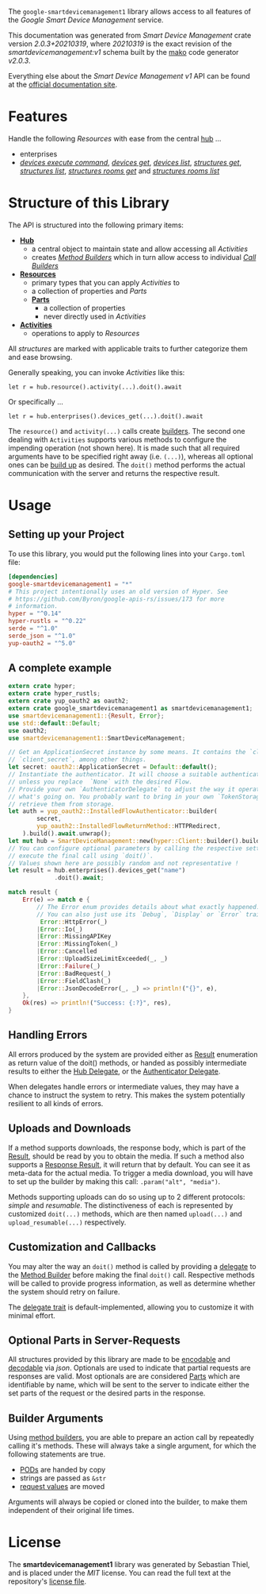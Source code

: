 <!---
DO NOT EDIT !
This file was generated automatically from 'src/mako/api/README.md.mako'
DO NOT EDIT !
-->
The `google-smartdevicemanagement1` library allows access to all features of the *Google Smart Device Management* service.

This documentation was generated from *Smart Device Management* crate version *2.0.3+20210319*, where *20210319* is the exact revision of the *smartdevicemanagement:v1* schema built by the [mako](http://www.makotemplates.org/) code generator *v2.0.3*.

Everything else about the *Smart Device Management* *v1* API can be found at the
[official documentation site](https://developers.google.com/nest/device-access).
# Features

Handle the following *Resources* with ease from the central [hub](https://docs.rs/google-smartdevicemanagement1/2.0.3+20210319/google_smartdevicemanagement1/SmartDeviceManagement) ... 

* enterprises
 * [*devices execute command*](https://docs.rs/google-smartdevicemanagement1/2.0.3+20210319/google_smartdevicemanagement1/api::EnterpriseDeviceExecuteCommandCall), [*devices get*](https://docs.rs/google-smartdevicemanagement1/2.0.3+20210319/google_smartdevicemanagement1/api::EnterpriseDeviceGetCall), [*devices list*](https://docs.rs/google-smartdevicemanagement1/2.0.3+20210319/google_smartdevicemanagement1/api::EnterpriseDeviceListCall), [*structures get*](https://docs.rs/google-smartdevicemanagement1/2.0.3+20210319/google_smartdevicemanagement1/api::EnterpriseStructureGetCall), [*structures list*](https://docs.rs/google-smartdevicemanagement1/2.0.3+20210319/google_smartdevicemanagement1/api::EnterpriseStructureListCall), [*structures rooms get*](https://docs.rs/google-smartdevicemanagement1/2.0.3+20210319/google_smartdevicemanagement1/api::EnterpriseStructureRoomGetCall) and [*structures rooms list*](https://docs.rs/google-smartdevicemanagement1/2.0.3+20210319/google_smartdevicemanagement1/api::EnterpriseStructureRoomListCall)




# Structure of this Library

The API is structured into the following primary items:

* **[Hub](https://docs.rs/google-smartdevicemanagement1/2.0.3+20210319/google_smartdevicemanagement1/SmartDeviceManagement)**
    * a central object to maintain state and allow accessing all *Activities*
    * creates [*Method Builders*](https://docs.rs/google-smartdevicemanagement1/2.0.3+20210319/google_smartdevicemanagement1/client::MethodsBuilder) which in turn
      allow access to individual [*Call Builders*](https://docs.rs/google-smartdevicemanagement1/2.0.3+20210319/google_smartdevicemanagement1/client::CallBuilder)
* **[Resources](https://docs.rs/google-smartdevicemanagement1/2.0.3+20210319/google_smartdevicemanagement1/client::Resource)**
    * primary types that you can apply *Activities* to
    * a collection of properties and *Parts*
    * **[Parts](https://docs.rs/google-smartdevicemanagement1/2.0.3+20210319/google_smartdevicemanagement1/client::Part)**
        * a collection of properties
        * never directly used in *Activities*
* **[Activities](https://docs.rs/google-smartdevicemanagement1/2.0.3+20210319/google_smartdevicemanagement1/client::CallBuilder)**
    * operations to apply to *Resources*

All *structures* are marked with applicable traits to further categorize them and ease browsing.

Generally speaking, you can invoke *Activities* like this:

```Rust,ignore
let r = hub.resource().activity(...).doit().await
```

Or specifically ...

```ignore
let r = hub.enterprises().devices_get(...).doit().await
```

The `resource()` and `activity(...)` calls create [builders][builder-pattern]. The second one dealing with `Activities` 
supports various methods to configure the impending operation (not shown here). It is made such that all required arguments have to be 
specified right away (i.e. `(...)`), whereas all optional ones can be [build up][builder-pattern] as desired.
The `doit()` method performs the actual communication with the server and returns the respective result.

# Usage

## Setting up your Project

To use this library, you would put the following lines into your `Cargo.toml` file:

```toml
[dependencies]
google-smartdevicemanagement1 = "*"
# This project intentionally uses an old version of Hyper. See
# https://github.com/Byron/google-apis-rs/issues/173 for more
# information.
hyper = "^0.14"
hyper-rustls = "^0.22"
serde = "^1.0"
serde_json = "^1.0"
yup-oauth2 = "^5.0"
```

## A complete example

```Rust
extern crate hyper;
extern crate hyper_rustls;
extern crate yup_oauth2 as oauth2;
extern crate google_smartdevicemanagement1 as smartdevicemanagement1;
use smartdevicemanagement1::{Result, Error};
use std::default::Default;
use oauth2;
use smartdevicemanagement1::SmartDeviceManagement;

// Get an ApplicationSecret instance by some means. It contains the `client_id` and 
// `client_secret`, among other things.
let secret: oauth2::ApplicationSecret = Default::default();
// Instantiate the authenticator. It will choose a suitable authentication flow for you, 
// unless you replace  `None` with the desired Flow.
// Provide your own `AuthenticatorDelegate` to adjust the way it operates and get feedback about 
// what's going on. You probably want to bring in your own `TokenStorage` to persist tokens and
// retrieve them from storage.
let auth = yup_oauth2::InstalledFlowAuthenticator::builder(
        secret,
        yup_oauth2::InstalledFlowReturnMethod::HTTPRedirect,
    ).build().await.unwrap();
let mut hub = SmartDeviceManagement::new(hyper::Client::builder().build(hyper_rustls::HttpsConnector::with_native_roots()), auth);
// You can configure optional parameters by calling the respective setters at will, and
// execute the final call using `doit()`.
// Values shown here are possibly random and not representative !
let result = hub.enterprises().devices_get("name")
             .doit().await;

match result {
    Err(e) => match e {
        // The Error enum provides details about what exactly happened.
        // You can also just use its `Debug`, `Display` or `Error` traits
         Error::HttpError(_)
        |Error::Io(_)
        |Error::MissingAPIKey
        |Error::MissingToken(_)
        |Error::Cancelled
        |Error::UploadSizeLimitExceeded(_, _)
        |Error::Failure(_)
        |Error::BadRequest(_)
        |Error::FieldClash(_)
        |Error::JsonDecodeError(_, _) => println!("{}", e),
    },
    Ok(res) => println!("Success: {:?}", res),
}

```
## Handling Errors

All errors produced by the system are provided either as [Result](https://docs.rs/google-smartdevicemanagement1/2.0.3+20210319/google_smartdevicemanagement1/client::Result) enumeration as return value of
the doit() methods, or handed as possibly intermediate results to either the 
[Hub Delegate](https://docs.rs/google-smartdevicemanagement1/2.0.3+20210319/google_smartdevicemanagement1/client::Delegate), or the [Authenticator Delegate](https://docs.rs/yup-oauth2/*/yup_oauth2/trait.AuthenticatorDelegate.html).

When delegates handle errors or intermediate values, they may have a chance to instruct the system to retry. This 
makes the system potentially resilient to all kinds of errors.

## Uploads and Downloads
If a method supports downloads, the response body, which is part of the [Result](https://docs.rs/google-smartdevicemanagement1/2.0.3+20210319/google_smartdevicemanagement1/client::Result), should be
read by you to obtain the media.
If such a method also supports a [Response Result](https://docs.rs/google-smartdevicemanagement1/2.0.3+20210319/google_smartdevicemanagement1/client::ResponseResult), it will return that by default.
You can see it as meta-data for the actual media. To trigger a media download, you will have to set up the builder by making
this call: `.param("alt", "media")`.

Methods supporting uploads can do so using up to 2 different protocols: 
*simple* and *resumable*. The distinctiveness of each is represented by customized 
`doit(...)` methods, which are then named `upload(...)` and `upload_resumable(...)` respectively.

## Customization and Callbacks

You may alter the way an `doit()` method is called by providing a [delegate](https://docs.rs/google-smartdevicemanagement1/2.0.3+20210319/google_smartdevicemanagement1/client::Delegate) to the 
[Method Builder](https://docs.rs/google-smartdevicemanagement1/2.0.3+20210319/google_smartdevicemanagement1/client::CallBuilder) before making the final `doit()` call. 
Respective methods will be called to provide progress information, as well as determine whether the system should 
retry on failure.

The [delegate trait](https://docs.rs/google-smartdevicemanagement1/2.0.3+20210319/google_smartdevicemanagement1/client::Delegate) is default-implemented, allowing you to customize it with minimal effort.

## Optional Parts in Server-Requests

All structures provided by this library are made to be [encodable](https://docs.rs/google-smartdevicemanagement1/2.0.3+20210319/google_smartdevicemanagement1/client::RequestValue) and 
[decodable](https://docs.rs/google-smartdevicemanagement1/2.0.3+20210319/google_smartdevicemanagement1/client::ResponseResult) via *json*. Optionals are used to indicate that partial requests are responses 
are valid.
Most optionals are are considered [Parts](https://docs.rs/google-smartdevicemanagement1/2.0.3+20210319/google_smartdevicemanagement1/client::Part) which are identifiable by name, which will be sent to 
the server to indicate either the set parts of the request or the desired parts in the response.

## Builder Arguments

Using [method builders](https://docs.rs/google-smartdevicemanagement1/2.0.3+20210319/google_smartdevicemanagement1/client::CallBuilder), you are able to prepare an action call by repeatedly calling it's methods.
These will always take a single argument, for which the following statements are true.

* [PODs][wiki-pod] are handed by copy
* strings are passed as `&str`
* [request values](https://docs.rs/google-smartdevicemanagement1/2.0.3+20210319/google_smartdevicemanagement1/client::RequestValue) are moved

Arguments will always be copied or cloned into the builder, to make them independent of their original life times.

[wiki-pod]: http://en.wikipedia.org/wiki/Plain_old_data_structure
[builder-pattern]: http://en.wikipedia.org/wiki/Builder_pattern
[google-go-api]: https://github.com/google/google-api-go-client

# License
The **smartdevicemanagement1** library was generated by Sebastian Thiel, and is placed 
under the *MIT* license.
You can read the full text at the repository's [license file][repo-license].

[repo-license]: https://github.com/Byron/google-apis-rsblob/main/LICENSE.md
